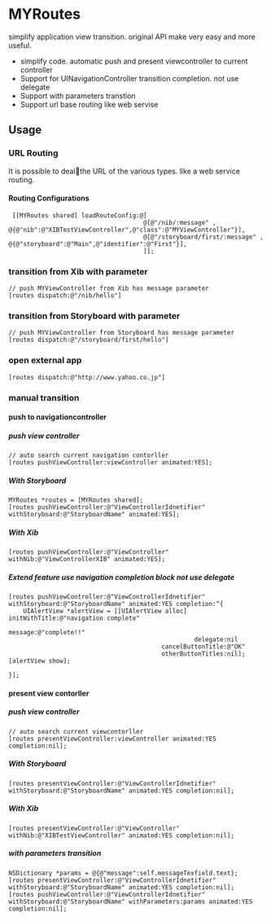 MYRoutes
====

simplify application view transition. original API make very easy and more useful.

- simplify code. automatic push and present viewcontroller to current controller
- Support for UINavigationController transition completion. not use delegate
- Support with parameters transtion
- Support url base routing like web servise

## Usage


### URL Routing

It is possible to dealthe URL of the various types. like a web service routing.

#### Routing Configurations

     [[MYRoutes shared] loadRouteConfig:@[
                                         @[@"/nib/:message" ,         @{@"nib":@"XIBTestViewController",@"class":@"MYViewController"}],
                                         @[@"/storyboard/first/:message" , @{@"storyboard":@"Main",@"identifier":@"First"}],
                                         ]];

### transition from Xib with parameter

    // push MYViewController from Xib has message parameter 
    [routes dispatch:@"/nib/hello"]
    
### transition from Storyboard with parameter

    // push MYViewController from Storyboard has message parameter 
    [routes dispatch:@"/storyboard/first/hello"]
    

### open external app

    [routes dispatch:@"http://www.yahoo.co.jp"]


    
### manual transition

#### push to navigationcontroller

##### push view controller

    // auto search current navigation contorller
    [routes pushViewController:viewController animated:YES];


##### With Storyboard

    MYRoutes *routes = [MYRoutes shared];
    [routes pushViewController:@"ViewControllerIdnetifier" withStoryboard:@"StoryboardName" animated:YES];

##### With Xib

    [routes pushViewController:@"ViewController" withNib:@"ViewControllerXIB" animated:YES];

##### Extend feature use navigation completion block not use delegate

    [routes pushViewController:@"ViewControllerIdnetifier" withStoryboard:@"StoryboardName" animated:YES completion:^{
        UIAlertView *alertView = [[UIAlertView alloc] initWithTitle:@"navigation complete"
                                                        message:@"complete!!"
                                                       delegate:nil
                                              cancelButtonTitle:@"OK"
                                              otherButtonTitles:nil];
    [alertView show];

    }];

#### present view contorller 

##### push view controller
    
    // auto search current viewcontorller
    [routes presentViewController:viewController animated:YES completion:nil];
    
##### With Storyboard

    [routes presentViewController:@"ViewControllerIdnetifier" withStoryboard:@"StoryboardName" animated:YES completion:nil];

##### With Xib

    [routes presentViewController:@"ViewController" withNib:@"XIBTestViewController" animated:YES completion:nil];

##### with parameters transition

    NSDictionary *params = @{@"message":self.messageTexfield.text};
    [routes presentViewController:@"ViewControllerIdnetifier" withStoryboard:@"StoryboardName" animated:YES completion:nil];
    [routes pushViewController:@"ViewControllerIdnetifier" withStoryboard:@"StoryboardName" withParameters:params animated:YES completion:nil];


